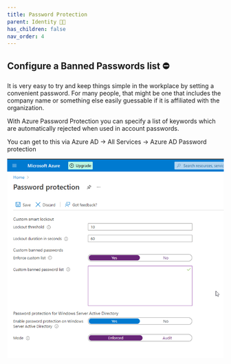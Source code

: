 ```yaml
---
title: Password Protection
parent: Identity 👨‍💼
has_children: false
nav_order: 4
---
```


## Configure a Banned Passwords list ⛔

It is very easy to try and keep things simple in the workplace by setting a convenient password. For many people, that might be one that includes the company name or something else easily guessable if it is affiliated with the organization.

With Azure Password Protection you can specify a list of keywords which are automatically rejected when used in account passwords.

You can get to this via Azure AD -> All Services -> Azure AD Password protection

![Password Protection](Images/BannedPWs.png)